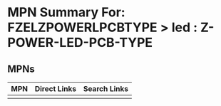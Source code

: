 



# MPN Summary For: FZELZPOWERLPCBTYPE > led : Z-POWER-LED-PCB-TYPE

## MPNs
  

|MPN|Direct Links|Search Links|
| :--- | :--- | :--- |
||||
